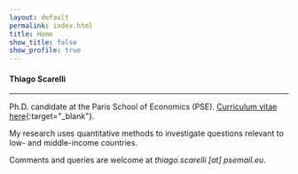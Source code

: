 ```yaml
---
layout: default
permalink: index.html
title: Home
show_title: false
show_profile: true
---
```


#### Thiago Scarelli

<hr>

Ph.D. candidate at the Paris School of Economics (PSE). [Curriculum vitae here](../docs/thiago_scarelli_cv.pdf){:target="_blank"}.

My research uses quantitative methods to investigate questions relevant to low- and middle-income countries.

Comments and queries are welcome at <em>thiago.scarelli [at] psemail.eu</em>.
